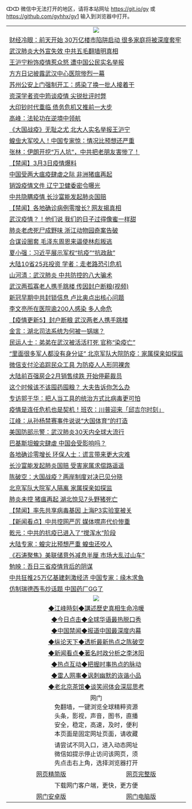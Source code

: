 ↀↀ 微信中无法打开的地区，请将本站网址 https://git.io/gy 或 https://github.com/gyhhx/gy1 输入到浏览器中打开。 

 <table>

  <tr>
    <td colspan="2" align=center><img src="https://cdn.jsdelivr.net/gh/gyoupiodf/im1/20190822-2.jpg"></td>
 </tr>
<tr><td colspan="2" align="left"><a href="https://xball.casa/oo.aspx?name=c1138616&key=eqxowaguscvmxdgc&from=gy">财经冷眼：前天开始 30万亿楼市陷阱启动 很多家庭将被深度套牢</a></td></tr>
<tr><td colspan="2" align="left"><a href="https://xball.casa/oo.aspx?name=c1138603&key=eqxowaguscvmxdgc&from=gy">武汉肺炎大外宣失效 中共五毛翻墙明真相</a></td></tr>
<tr><td colspan="2" align="left"><a href="https://xball.casa/oo.aspx?name=c1138727&key=eqxowaguscvmxdgc&from=gy">王沪宁粉饰疫情惹众怒 遭中国公民实名举报</a></td></tr>
<tr><td colspan="2" align="left"><a href="https://xball.casa/oo.aspx?name=c1138664&key=eqxowaguscvmxdgc&from=gy">方方日记披露武汉中心医院惨烈一幕</a></td></tr>
<tr><td colspan="2" align="left"><a href="https://xball.casa/oo.aspx?name=c1138647&key=eqxowaguscvmxdgc&from=gy">苏州公安上门强制开工：感染了换一批人接着干</a></td></tr>
<tr><td colspan="2" align="left"><a href="https://xball.casa/oo.aspx?name=c1138605&key=eqxowaguscvmxdgc&from=gy">资深学者资中筠谈疫情 尖锐批评时弊</a></td></tr>
<tr><td colspan="2" align="left"><a href="https://xball.casa/oo.aspx?name=c1138710&key=eqxowaguscvmxdgc&from=gy">大印钞时代重临 债务危机又推前一大步</a></td></tr>
<tr><td colspan="2" align="left"><a href="https://xball.casa/oo.aspx?name=c1138597&key=eqxowaguscvmxdgc&from=gy">高峰：法轮功在逆境中领航</a></td></tr>
<tr><td colspan="2" align="left"><a href="https://xball.casa/oo.aspx?name=c1138742&key=eqxowaguscvmxdgc&from=gy">《大国战疫》无耻之尤 北大人实名举报王沪宁</a></td></tr>
<tr><td colspan="2" align="left"><a href="https://xball.casa/oo.aspx?name=c1138541&key=eqxowaguscvmxdgc&from=gy">蝗虫大军咬人！中国专家惊：情况比预想还严重</a></td></tr>
<tr><td colspan="2" align="left"><a href="https://xball.casa/oo.aspx?name=c1138737&key=eqxowaguscvmxdgc&from=gy">张林：伊朗开挖“万人坑”，中共把老朋友害惨了！</a></td></tr>
<tr><td colspan="2" align="left"><a href="https://xball.casa/oo.aspx?name=c1138726&key=eqxowaguscvmxdgc&from=gy">【禁闻】3月3日疫情爆料</a></td></tr>
<tr><td colspan="2" align="left"><a href="https://xball.casa/oo.aspx?name=c1138602&key=eqxowaguscvmxdgc&from=gy">中国受两大瘟疫肆虐之际 非洲猪瘟再起</a></td></tr>
<tr><td colspan="2" align="left"><a href="https://xball.casa/oo.aspx?name=c1138693&key=eqxowaguscvmxdgc&from=gy">销毁疫情文件 辽宁卫健委密令曝光</a></td></tr>
<tr><td colspan="2" align="left"><a href="https://xball.casa/oo.aspx?name=c1138739&key=eqxowaguscvmxdgc&from=gy">中共隐瞒疫情  长沙富能发起肺炎国赔</a></td></tr>
<tr><td colspan="2" align="left"><a href="https://xball.casa/oo.aspx?name=c1138729&key=eqxowaguscvmxdgc&from=gy">【禁闻】各地确诊病例零增长? 网友揭真相</a></td></tr>
<tr><td colspan="2" align="left"><a href="https://xball.casa/oo.aspx?name=c1138732&key=eqxowaguscvmxdgc&from=gy">武汉疫情？！他们说 我们的日子过得像蜜一样甜</a></td></tr>
<tr><td colspan="2" align="left"><a href="https://xball.casa/oo.aspx?name=c1138691&key=eqxowaguscvmxdgc&from=gy">肺炎老虎死尸成野味 浙江动物园奇案告破</a></td></tr>
<tr><td colspan="2" align="left"><a href="https://xball.casa/oo.aspx?name=c1138706&key=eqxowaguscvmxdgc&from=gy">合谋设圈套 毛泽东周恩来逼使林彪叛逃</a></td></tr>
<tr><td colspan="2" align="left"><a href="https://xball.casa/oo.aspx?name=c1138646&key=eqxowaguscvmxdgc&from=gy">夏小强：习近平展示军权“抗疫”“抗政敌”</a></td></tr>
<tr><td colspan="2" align="left"><a href="https://xball.casa/oo.aspx?name=c1138665&key=eqxowaguscvmxdgc&from=gy">大陆10省25兆投资 学者：走老路恐引危机</a></td></tr>
<tr><td colspan="2" align="left"><a href="https://xball.casa/oo.aspx?name=c1138730&key=eqxowaguscvmxdgc&from=gy">山河清：武汉肺炎 中共防控的八大骗术</a></td></tr>
<tr><td colspan="2" align="left"><a href="https://xball.casa/oo.aspx?name=c1138649&key=eqxowaguscvmxdgc&from=gy">武汉两孤寡老人携手跳楼 传因封户断粮(视频)</a></td></tr>
<tr><td colspan="2" align="left"><a href="https://xball.casa/oo.aspx?name=c1138709&key=eqxowaguscvmxdgc&from=gy">新冠早期中共封锁信息 卢比奥点出核心问题</a></td></tr>
<tr><td colspan="2" align="left"><a href="https://xball.casa/oo.aspx?name=c1138690&key=eqxowaguscvmxdgc&from=gy">李文亮所在医院逾200人感染 多人命危</a></td></tr>
<tr><td colspan="2" align="left"><a href="https://xball.casa/oo.aspx?name=c1138288&key=eqxowaguscvmxdgc&from=gy">【疫情更新5】封户断粮 武汉两老人携手跳楼</a></td></tr>
<tr><td colspan="2" align="left"><a href="https://xball.casa/oo.aspx?name=c1138645&key=eqxowaguscvmxdgc&from=gy">金言：湖北司法系统为何被一锅端？</a></td></tr>
<tr><td colspan="2" align="left"><a href="https://xball.casa/oo.aspx?name=c1138728&key=eqxowaguscvmxdgc&from=gy">民运人士：弟弟在武汉被活活打死 官称“染疫亡”</a></td></tr>
<tr><td colspan="2" align="left"><a href="https://xball.casa/oo.aspx?name=c1138743&key=eqxowaguscvmxdgc&from=gy">“里面很多军人都没有身分证”  北京军队大院防疫：家属探亲如探监</a></td></tr>
<tr><td colspan="2" align="left"><a href="https://xball.casa/oo.aspx?name=c1138708&key=eqxowaguscvmxdgc&from=gy">微信支付沦追踪民众工具 为防疫人人形同裸奔</a></td></tr>
<tr><td colspan="2" align="left"><a href="https://xball.casa/oo.aspx?name=c1138724&key=eqxowaguscvmxdgc&from=gy">大陆前百强房企2月销售续跌 开始停薪裁员</a></td></tr>
<tr><td colspan="2" align="left"><a href="https://xball.casa/oo.aspx?name=c1138703&key=eqxowaguscvmxdgc&from=gy">这个时候该不该囤药囤粮？ 大夫告诉你怎么办</a></td></tr>
<tr><td colspan="2" align="left"><a href="https://xball.casa/oo.aspx?name=c1138687&key=eqxowaguscvmxdgc&from=gy">专访郭于华：把人当工具的统治方式比病毒更可怕</a></td></tr>
<tr><td colspan="2" align="left"><a href="https://xball.casa/oo.aspx?name=c1138626&key=eqxowaguscvmxdgc&from=gy">疫情是连任危机也是契机！班农：川普迎来「邱吉尔时刻」</a></td></tr>
<tr><td colspan="2" align="left"><a href="https://xball.casa/oo.aspx?name=c1138607&key=eqxowaguscvmxdgc&from=gy">江峰：从孙杨禁赛事件说说“大国体育”的打造</a></td></tr>
<tr><td colspan="2" align="left"><a href="https://xball.casa/oo.aspx?name=c1138753&key=eqxowaguscvmxdgc&from=gy">美国防部示警：武汉肺炎30天内全球大流行</a></td></tr>
<tr><td colspan="2" align="left"><a href="https://xball.casa/oo.aspx?name=c1138684&key=eqxowaguscvmxdgc&from=gy">巴基斯坦蝗灾肆虐 中国会受影响吗？</a></td></tr>
<tr><td colspan="2" align="left"><a href="https://xball.casa/oo.aspx?name=c1138631&key=eqxowaguscvmxdgc&from=gy">各地确诊零增长 环保人士：谎言带来更大灾难</a></td></tr>
<tr><td colspan="2" align="left"><a href="https://xball.casa/oo.aspx?name=c1138679&key=eqxowaguscvmxdgc&from=gy">长沙富能发起肺炎国赔 受害家属求偿路遥遥</a></td></tr>
<tr><td colspan="2" align="left"><a href="https://xball.casa/oo.aspx?name=c1138651&key=eqxowaguscvmxdgc&from=gy">陈破空：大国战疫？两岸制度对决已见分晓</a></td></tr>
<tr><td colspan="2" align="left"><a href="https://xball.casa/oo.aspx?name=c1138722&key=eqxowaguscvmxdgc&from=gy">北京军队大院军人隔离 家属探亲如探监</a></td></tr>
<tr><td colspan="2" align="left"><a href="https://xball.casa/oo.aspx?name=c1138741&key=eqxowaguscvmxdgc&from=gy">肺炎未控 猪瘟再起 湖北惊见7头野猪死亡</a></td></tr>
<tr><td colspan="2" align="left"><a href="https://xball.casa/oo.aspx?name=c1138694&key=eqxowaguscvmxdgc&from=gy">【禁闻】率先共享病毒基因 上海P3实验室被关</a></td></tr>
<tr><td colspan="2" align="left"><a href="https://xball.casa/oo.aspx?name=c1138734&key=eqxowaguscvmxdgc&from=gy">【新闻看点】中共控网严厉 媒体噤声代价惨重</a></td></tr>
<tr><td colspan="2" align="left"><a href="https://xball.casa/oo.aspx?name=c1138652&key=eqxowaguscvmxdgc&from=gy">乾元：中共的抗疫已进入了“搅浑水”阶段</a></td></tr>
<tr><td colspan="2" align="left"><a href="https://xball.casa/oo.aspx?name=c1138611&key=eqxowaguscvmxdgc&from=gy">大陆专家：蝗灾比预想严重 蝗虫还咬人</a></td></tr>
<tr><td colspan="2" align="left"><a href="https://xball.casa/oo.aspx?name=c1138667&key=eqxowaguscvmxdgc&from=gy">《石涛聚焦》美联储意外减息半厘 市场大乱过山车”</a></td></tr>
<tr><td colspan="2" align="left"><a href="https://xball.casa/oo.aspx?name=c1138692&key=eqxowaguscvmxdgc&from=gy">勉映：吾日三省疫情背后的阴谋</a></td></tr>
<tr><td colspan="2" align="left"><a href="https://xball.casa/oo.aspx?name=c1138666&key=eqxowaguscvmxdgc&from=gy">中共狂推25万亿基建刺激经济 中国专家：缘木求鱼</a></td></tr>
<tr><td colspan="2" align="left"><a href="https://xball.casa/oo.aspx?name=c1138637&key=eqxowaguscvmxdgc&from=gy">仿制瑞德西韦炒话题 中国药厂GG了</a></td></tr>

 <tr>
   <td colspan="2" align=center><img src="https://cdn.jsdelivr.net/gh/gyoupiodf/im1/jf-1.jpg"></td>
  </tr>
   <tr>
   <td colspan="2" align=center> 
<a href="https://xball.casa/oo.aspx?name=c922850&key=eqxowaguscvmxdgc&from=gy&tag=9877">◆江峰時刻◆講述歷史真相生命冷暖</a><br/>
    </td>
  </tr>
   <tr>
   <td colspan="2" align=center> 
<a href="https://xball.casa/oo.aspx?name=c816850&key=eqxowaguscvmxdgc&from=gy&tag=9877">◆今日点击◆全球华语最热脱口秀</a><br/>
    </td>
  </tr>
  <tr>
  <td colspan="2" align=center>
<a href="https://xball.casa/oo.aspx?name=c816860&key=eqxowaguscvmxdgc&from=gy&tag=99733110">◆中国禁闻◆报道中国最深度内幕</a><br/>
   </tr>
  <tr>
     <td colspan="2" align=center>
<a href="https://xball.casa/oo.aspx?name=c816855&key=eqxowaguscvmxdgc&from=gy&tag=997110">◆纵论天下◆透析最新热点之陈破空</a><br/>
   </tr>
   <tr>
      <td colspan="2" align=center>
<a href="https://xball.casa/oo.aspx?name=c838308&key=eqxowaguscvmxdgc&from=gy&tag=9973110">◆新闻看点◆著名时政分析之李沐阳</a><br/>
   </tr>
   <tr>
     <td colspan="2" align=center>
<a href="https://xball.casa/oo.aspx?name=c816852&key=eqxowaguscvmxdgc&from=gy&tag=9733110">◆热点互动◆把握时事热点的脉动</a><br/>
   </tr>
   <tr>
      <td colspan="2" align=center>
<a href="https://xball.casa/oo.aspx?name=c816694&key=eqxowaguscvmxdgc&from=gy&tag=93310">◆雷人网事◆讽刺幽默的诙谐小品</a><br/>
   </tr>
   <tr>
    <td colspan="2" align=center>
<a href="https://xball.casa/oo.aspx?name=c816650&key=eqxowaguscvmxdgc&from=gy&tag=9973110">◆老北京茶馆◆谈笑间体会深层思考</a><br/>
   </tr>
<tr>
    <td colspan="2" align="center">网门<br/>免翻墙，一键浏览全球精粹资源<br/>头条，影视，声音，图书，直播<br/>安全，稳定，高速，及时，便利<br/>本页面是固定网址页面，请收藏</td>
  <tr>
  <tr>
    <td colspan="2" align="center">请尝试不同入口，进入动态网址<br/>微信如提示停止访问该网页，须<br/>先点击右上角，选择浏览器打开</td>
  <tr>  
  <tr>
    <td align="center"><a href="https://gitcdn.xyz/repo/otiny/up/master/show002.htm">网页精简版</a></td>
    <td align="center"><a href="https://gitcdn.xyz/repo/otiny/up/master/show001.htm">网页完整版</a></td>
  </tr>
  <tr>
    <td colspan="2" align="center">下载网门客户端，更快，更方便</td>
  <tr>
  <tr>
    <td align="center"><a href="https://raw.githubusercontent.com/opipe/up/master/oGatea.apk">网门安卓版</a></td>
    <td align="center"><a href="https://raw.githubusercontent.com/opipe/up/master/oGate.zip">网门电脑版</a></td>
  </tr>

</table>


